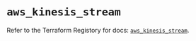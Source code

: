 # `aws_kinesis_stream`

Refer to the Terraform Registory for docs: [`aws_kinesis_stream`](https://registry.terraform.io/providers/hashicorp/aws/5.8.0/docs/resources/kinesis_stream).
